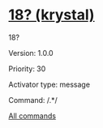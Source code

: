 # [18? (krystal)](/commands/krystal/18%253F.md)

18?

Version: 1.0.0

Priority: 30

Activator type: message

Command: /.*/



[All commands](https://github.com/PrincessCyanMarine/TriviumComicsBots/blob/master/commands.md)
